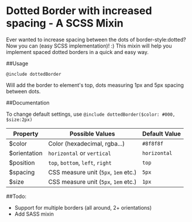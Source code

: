 # Dotted Border with increased spacing - A SCSS Mixin

Ever wanted to increase spacing between the dots of border-style:dotted? Now you can (easy SCSS implementation)!  :) 
This mixin will help you implement spaced dotted borders in a quick and easy way.

##Usage

`@include dottedBorder`

Will add the border to element's top, dots measuring 1px and 5px spacing between dots.

##Documentation

To change default settings, use `@include dottedBorder($color: #000, $size:2px)`

| Property     | Possible Values                      | Default Value |
|--------------|--------------------------------------|---------------|
| $color       | Color (hexadecimal, rgba...)         | `#8f8f8f`     |
| $orientation | `horizontal` or `vertical`           | `horizontal`  |
| $position    | `top`, `bottom`, `left`, `right`     | `top`         |
| $spacing     | CSS measure unit (`5px`, `1em` etc.) | `5px`         |
| $size        | CSS measure unit (`5px`, `1em` etc.) | `1px`         |


##Todo:
* Support for multiple borders (all around, 2+ orientations)
* Add SASS mixin

